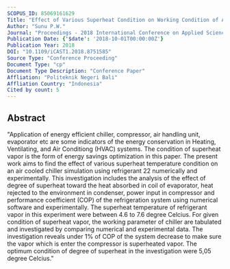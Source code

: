 ```yaml
---
SCOPUS_ID: 85069161629
Title: "Effect of Various Superheat Condition on Working Condition of Air Cooled Chiller"
Author: "Sunu P.W."
Journal: "Proceedings - 2018 International Conference on Applied Science and Technology, iCAST 2018"
Publication Date: {'$date': '2018-10-01T00:00:00Z'}
Publication Year: 2018
DOI: "10.1109/iCAST1.2018.8751585"
Source Type: "Conference Proceeding"
Document Type: "cp"
Document Type Description: "Conference Paper"
Affliation: "Politeknik Negeri Bali"
Affliation Country: "Indonesia"
Cited by count: 5
---
```


## Abstract
"Application of energy efficient chiller, compressor, air handling unit, evaporator etc are some indicators of the energy conservation in Heating, Ventilating, and Air Conditiong (HVAC) systems. The condition of superheat vapor is the form of energy savings optimization in this paper. The present work aims to find the effect of various superheat temperature condition on an air cooled chiller simulation using refrigerant 22 numerically and experimentally. This investigation includes the analysis of the effect of degree of superheat toward the heat absorbed in coil of evaporator, heat rejected to the environment in condenser, power input in compressor and performance coefficient (COP) of the refrigeration system using numerical software and experimentally. The superheat temperature of refrigerant vapor in this experiment were between 4.6 to 7.6 degree Celcius. For given condition of superheat vapor, the working parameter of chiller are tabulated and investigated by comparing numerical and experimental data. The investigation reveals under 1% of COP of the system decrease to make sure the vapor which is enter the compressor is superheated vapor. The optimum condition of degree of superheat in the investigation were 5,05 degree Celcius."
